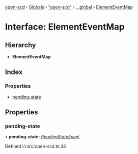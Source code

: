 [open-scd](../README.md) › [Globals](../globals.md) › ["open-scd"](../modules/_open_scd_.md) › [__global](../modules/_open_scd_.__global.md) › [ElementEventMap](_open_scd_.__global.elementeventmap.md)

# Interface: ElementEventMap

## Hierarchy

* **ElementEventMap**

## Index

### Properties

* [pending-state](_open_scd_.__global.elementeventmap.md#pending-state)

## Properties

###  pending-state

• **pending-state**: *[PendingStateEvent](../modules/_open_scd_.md#pendingstateevent)*

Defined in src/open-scd.ts:33

